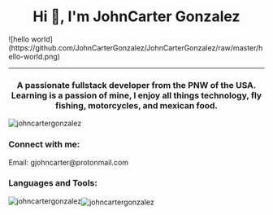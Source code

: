 <h1 align="center">Hi 👋, I'm JohnCarter Gonzalez</h1>
![hello world](https://github.com/JohnCarterGonzalez/JohnCarterGonzalez/raw/master/hello-world.png)

<hr/>

<h3 align="center">A passionate fullstack developer from the PNW of the USA. Learning is a passion of mine, I enjoy all things technology, fly fishing, motorcycles, and mexican food. </h3>

<p align="left"> <img src="https://komarev.com/ghpvc/?username=johncartergonzalez&label=Profile%20views&color=0e75b6&style=flat" alt="johncartergonzalez" /> </p>

<h3 align="left">Connect with me:</h3>
<p align="left">Email: gjohncarter@protonmail.com
</p>

<h3 align="left">Languages and Tools:</h3>


<p><img align="left" src="https://github-readme-stats.vercel.app/api/top-langs?username=johncartergonzalez&show_icons=true&locale=en&layout=compact" alt="johncartergonzalez" /></p>

<p><img align="center" src="https://github-readme-streak-stats.herokuapp.com/?user=johncartergonzalez&" alt="johncartergonzalez" /></p>
 

<!---
JohnCarterGonzalez/JohnCarterGonzalez is a ✨ special ✨ repository because its `README.md` (this file) appears on your GitHub profile.
You can click the Preview link to take a look at your changes.
--->
